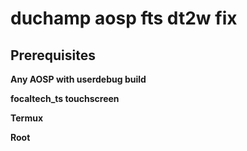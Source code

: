 # duchamp aosp fts dt2w fix

<b><h2>Prerequisites</h2> 

Any AOSP with userdebug build

focaltech_ts touchscreen

Termux

Root</b>
